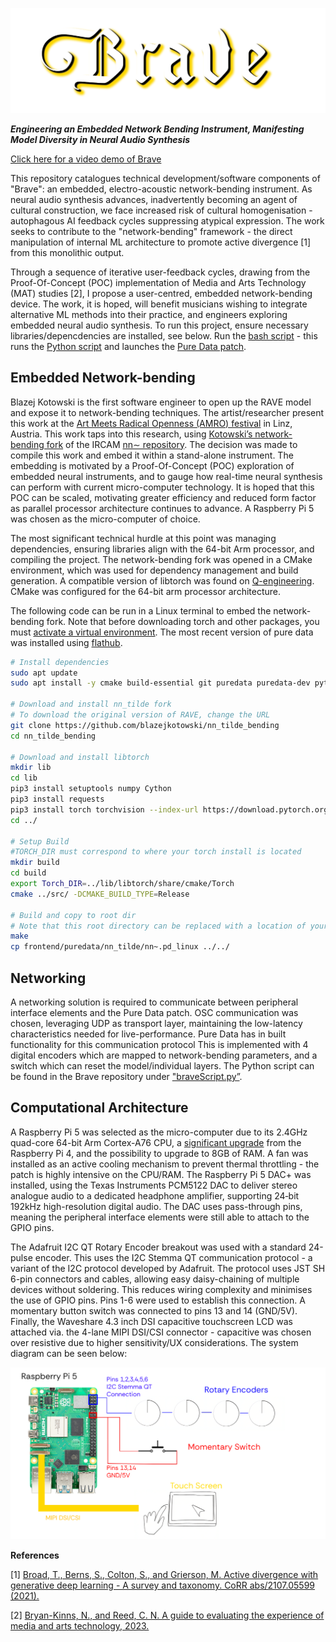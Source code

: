 ![Logo designed for Brave synthesiser](braveLogo.png)

***Engineering an Embedded Network Bending Instrument, Manifesting Model Diversity in Neural Audio Synthesis***

[Click here for a video demo of Brave](https://youtu.be/0HugWkdesgw)

This repository catalogues technical development/software components of "Brave": an embedded, electro-acoustic network-bending instrument. As neural audio synthesis advances, inadvertently becoming an agent of cultural construction, we face increased risk of cultural homogenisation - autophagous AI feedback
 cycles suppressing atypical expression. The work seeks to contribute to the "network-bending" framework - the direct manipulation of internal ML architecture to promote active divergence [1] from this monolithic output. 

Through a sequence of iterative user-feedback cycles, drawing from the Proof-Of-Concept (POC) implementation of Media and Arts Technology (MAT) studies [2], I propose a user-centred, embedded network-bending device. The work, it is hoped, will benefit musicians wishing to integrate alternative ML methods into their practice, and engineers exploring embedded neural audio synthesis. To run this project, ensure necessary libraries/depencdencies are installed, see below. Run the [bash script](bashScript/braveBash.sh) - this runs the [Python script](pythonScript/braveScript.py) and launches the [Pure Data patch](pureData/bravePatch.pd).

## Embedded Network-bending

Blazej Kotowski is the first software engineer to open up the RAVE model and expose it to network-bending techniques. The artist/researcher present this work at the [Art Meets Radical Openness (AMRO) festival](https://radical-openness.org/en) in Linz, Austria. This work taps into this research, using [Kotowski’s network-bending fork](https://github.com/blazejkotowski/nn_tilde_bending) of the IRCAM [nn∼ repository](https://github.com/acids-ircam/RAVE). The decision was made to compile this work and embed it within a stand-alone instrument. The embedding is motivated by a Proof-Of-Concept (POC) exploration of embedded neural instruments, and to gauge how real-time neural synthesis can perform with current micro-computer technology. It is hoped that this POC can be scaled, motivating greater efficiency and reduced form factor as parallel processor architecture continues to advance. A Raspberry Pi 5 was chosen as the micro-computer of choice.

The most significant technical hurdle at this point was managing dependencies, ensuring libraries align with the 64-bit Arm processor, and compiling the project. The network-bending fork was opened in a CMake environment, which was used for dependency management and build generation. A compatible version of libtorch was found on [Q-engineering](https://qengineering.eu/install%20pytorch%20on%20raspberry%20pi%205.html). CMake was configured for the 64-bit arm processor architecture. 

The following code can be run in a Linux terminal to embed the network-bending fork. Note that before downloading torch and other packages, you must [activate a virtual environment](https://www.youtube.com/watch?v=DuyuAPJBEaE&t=100s). The most recent version of pure data was installed using [flathub](https://flathub.org/apps/info.puredata.Pd).

```bash
# Install dependencies
sudo apt update
sudo apt install -y cmake build-essential git puredata puredata-dev python3 python3-pip

# Download and install nn_tilde fork
# To download the original version of RAVE, change the URL
git clone https://github.com/blazejkotowski/nn_tilde_bending
cd nn_tilde_bending

# Download and install libtorch
mkdir lib
cd lib
pip3 install setuptools numpy Cython
pip3 install requests
pip3 install torch torchvision --index-url https://download.pytorch.org/whl/cpu
cd ../

# Setup Build
#TORCH_DIR must correspond to where your torch install is located
mkdir build
cd build
export Torch_DIR=../lib/libtorch/share/cmake/Torch
cmake ../src/ -DCMAKE_BUILD_TYPE=Release

# Build and copy to root dir
# Note that this root directory can be replaced with a location of your choice
make
cp frontend/puredata/nn_tilde/nn~.pd_linux ../../
```

## Networking

A networking solution is required to communicate between peripheral interface elements and the Pure Data patch. OSC communication was chosen, leveraging UDP as transport layer, maintaining the low-latency characteristics needed for live-performance. Pure Data has in built functionality for this communication protocol This is implemented with 4 digital encoders which are mapped to network-bending parameters, and a switch which can reset the model/individual layers. The Python script can be found in the Brave repository under ["braveScript.py”](pythonScript/braveScript.py).

## Computational Architecture

A Raspberry Pi 5 was selected as the micro-computer due to its 2.4GHz quad-core 64-bit Arm Cortex-A76 CPU, a [significant upgrade](https://www.pocket-lint.com/raspberry-pi-5-vs-4/) from the Raspberry Pi 4, and the possibility to upgrade to 8GB of RAM. A fan was installed as an active cooling mechanism to prevent thermal throttling - the patch is highly intensive on the CPU/RAM. The Raspberry Pi 5 DAC+ was installed, using the Texas Instruments PCM5122 DAC to deliver stereo analogue audio to a dedicated headphone amplifier, supporting 24‑bit 192kHz high-resolution digital audio. The DAC uses pass-through pins, meaning the peripheral interface elements were still able to attach to the GPIO pins.

The Adafruit I2C QT Rotary Encoder breakout was used with a standard 24-pulse encoder. This uses the I2C Stemma QT communication protocol - a variant of the I2C protocol developed by Adafruit. The protocol uses JST SH 6-pin connectors and cables, allowing easy daisy-chaining of multiple devices without soldering. This reduces wiring complexity and minimises the use of GPIO pins. Pins 1-6 were used to establish this connection. A momentary button switch was connected to pins 13 and 14 (GND/5V). Finally, the Waveshare 4.3 inch DSI capacitive touchscreen LCD was attached via. the 4-lane MIPI DSI/CSI connector - capacitive was chosen over resistive due to higher sensitivity/UX considerations. The system diagram can be seen below:

![systemDiagram](systemDiagram.png)

**References**  

[1] [Broad, T., Berns, S., Colton, S., and Grierson, M. Active divergence with generative deep learning - A survey and taxonomy. CoRR abs/2107.05599 (2021).](https://www.researchgate.net/publication/353208260_Active_Divergence_with_Generative_Deep_Learning_--_A_Survey_and_Taxonomy)

[2] [Bryan-Kinns, N., and Reed, C. N. A guide to evaluating the experience of media and arts technology, 2023.](https://arxiv.org/abs/2311.07490)